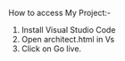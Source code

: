 How to access My Project:-
1. Install Visual Studio Code
2. Open architect.html in Vs
3. Click on Go live.
